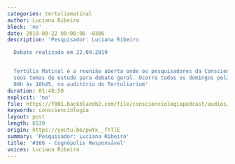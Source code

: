 ```yaml
---
categories: tertuliamatinal
author: Luciana Ribeiro
block: 'no'
date: 2019-09-22 09:00:00 -0306
description: 'Pesquisador: Luciana Ribeiro

  Debate realizado em 22.09.2019


  Tertúlia Matinal é a reunião aberta onde os pesquisadores da Conscienciologia apresentam
  seus temas de estudo para debate geral. Ocorre todos os domingos pela manhã, das
  09h às 10h45, no auditório do Tertuliarium'
duration: 01:48:50
explicit: 'no'
file: https://f001.backblazeb2.com/file/conscienciologiapodcast/audios/pwYx__fYTlE.m4a
keywords: conscienciologia
layout: post
length: 6530
origin: https://youtu.be/pwYx__fYTlE
summary: 'Pesquisador: Luciana Ribeiro'
title: '#166 - Cognópolis Responsável'
voices: Luciana Ribeiro
---
```

